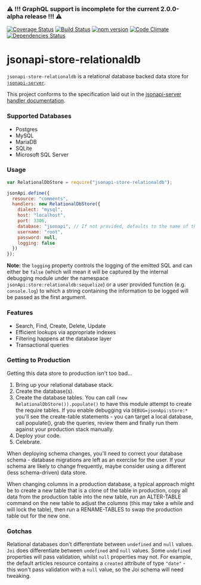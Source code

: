 ### :warning: !!! GraphQL support is incomplete for the current 2.0.0-alpha release !!! :warning:

[![Coverage Status](https://coveralls.io/repos/holidayextras/jsonapi-store-relationaldb/badge.svg?branch=master&service=github)](https://coveralls.io/github/holidayextras/jsonapi-store-relationaldb?branch=master)
[![Build Status](https://travis-ci.org/holidayextras/jsonapi-store-relationaldb.svg?branch=master)](https://travis-ci.org/holidayextras/jsonapi-store-relationaldb)
[![npm version](https://badge.fury.io/js/jsonapi-store-relationaldb.svg)](http://badge.fury.io/js/jsonapi-store-relationaldb)
[![Code Climate](https://codeclimate.com/github/holidayextras/jsonapi-store-relationaldb/badges/gpa.svg)](https://codeclimate.com/github/holidayextras/jsonapi-store-relationaldb)
[![Dependencies Status](https://david-dm.org/holidayextras/jsonapi-store-relationaldb.svg)](https://david-dm.org/holidayextras/jsonapi-store-relationaldb)


# jsonapi-store-relationaldb

`jsonapi-store-relationaldb` is a relational database backed data store for [`jsonapi-server`](https://github.com/holidayextras/jsonapi-server).

This project conforms to the specification laid out in the [jsonapi-server handler documentation](https://github.com/holidayextras/jsonapi-server/blob/master/documentation/handlers.md).

### Supported Databases

 * Postgres
 * MySQL
 * MariaDB
 * SQLite
 * Microsoft SQL Server

### Usage

```javascript
var RelationalDbStore = require("jsonapi-store-relationaldb");

jsonApi.define({
  resource: "comments",
  handlers: new RelationalDbStore({
    dialect: "mysql",
    host: "localhost",
    port: 3306,
    database: "jsonapi", // If not provided, defaults to the name of the resource
    username: "root",
    password: null,
    logging: false
  })
});
```

**Note:** the `logging` property controls the logging of the emitted SQL and can either be `false` (which will mean it will be captured by the internal debugging module under the namespace `jsonApi:store:relationaldb:sequelize`) or a user provided function (e.g. `console.log`) to which a string containing the information to be logged will be passed as the first argument.

### Features

 * Search, Find, Create, Delete, Update
 * Efficient lookups via appropriate indexes
 * Filtering happens at the database layer
 * Transactional queries


### Getting to Production

Getting this data store to production isn't too bad...

1. Bring up your relational database stack.
2. Create the database(s).
3. Create the database tables. You can call `(new RelationalDbStore()).populate()` to have this module attempt to create the require tables. If you enable debugging via `DEBUG=jsonApi:store:*` you'll see the create-table statements - you can target a local database, call populate(), grab the queries, review them and finally run them against your production stack manually.
3. Deploy your code.
4. Celebrate.

When deploying schema changes, you'll need to correct your database schema - database migrations are left as an exercise for the user. If your schema are likely to change frequently, maybe consider using a different (less schema-driven) data store.

When changing columns in a production database, a typical approach might be to create a new table that is a clone of the table in production, copy all data from the production table into the new table, run an ALTER-TABLE command on the new table to adjust the columns (this may take a while and will lock the table), then run a RENAME-TABLES to swap the production table out for the new one.

### Gotchas

Relational databases don't differentiate between `undefined` and `null` values. `Joi` does differentiate between `undefined` and `null` values. Some `undefined` properties will pass validation, whilst `null` properties may not. For example, the default articles resource contains a `created` attribute of type `"date"` - this won't pass validation with a `null` value, so the Joi schema will need tweaking.
